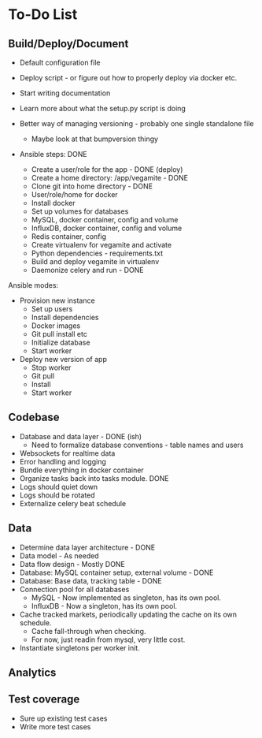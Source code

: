 # To-Do List

## Build/Deploy/Document

* Default configuration file
* Deploy script - or figure out how to properly deploy via docker etc.
* Start writing documentation
* Learn more about what the setup.py script is doing
* Better way of managing versioning - probably one single standalone file
	* Maybe look at that bumpversion thingy

* Ansible steps: DONE
	* Create a user/role for the app - DONE (deploy)
	* Create a home directory: /app/vegamite - DONE
	* Clone git into home directory - DONE
	* User/role/home for docker
	* Install docker
	* Set up volumes for databases
	* MySQL, docker container, config and volume
	* InfluxDB, docker container, config and volume
	* Redis container, config
	* Create virtualenv for vegamite and activate
	* Python dependencies - requirements.txt
	* Build and deploy vegamite in virtualenv
	* Daemonize celery and run - DONE


Ansible modes:
* Provision new instance
	* Set up users
	* Install dependencies
	* Docker images
	* Git pull install etc
	* Initialize database
	* Start worker
* Deploy new version of app
	* Stop worker
	* Git pull
	* Install
	* Start worker


## Codebase

* Database and data layer - DONE (ish)
	* Need to formalize database conventions - table names and users
* Websockets for realtime data
* Error handling and logging
* Bundle everything in docker container
* Organize tasks back into tasks module. DONE
* Logs should quiet down
* Logs should be rotated
* Externalize celery beat schedule


## Data

* Determine data layer architecture - DONE
* Data model - As needed
* Data flow design - Mostly DONE
* Database: MySQL container setup, external volume - DONE
* Database: Base data, tracking table - DONE
* Connection pool for all databases
	* MySQL - Now implemented as singleton, has its own pool.
	* InfluxDB - Now a singleton, has its own pool.
* Cache tracked markets, periodically updating the cache on its own schedule.
	* Cache fall-through when checking.
	* For now, just readin from mysql, very little cost.
* Instantiate singletons per worker init.


## Analytics




## Test coverage

* Sure up existing test cases
* Write more test cases